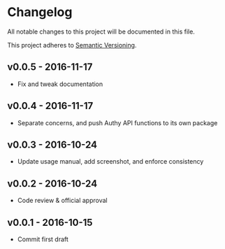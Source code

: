 # Changelog

All notable changes to this project will be documented in this file.

This project adheres to [Semantic Versioning](CONTRIBUTING.md).


## v0.0.5 - 2016-11-17
- Fix and tweak documentation

## v0.0.4 - 2016-11-17
- Separate concerns, and push Authy API functions to its own package

## v0.0.3 - 2016-10-24
- Update usage manual, add screenshot, and enforce consistency

## v0.0.2 - 2016-10-24
- Code review & official approval

## v0.0.1 - 2016-10-15
- Commit first draft
